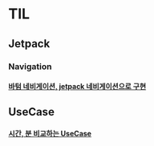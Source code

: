 # TIL
## Jetpack
### Navigation
#### [바텀 네비게이션, jetpack 네비게이션으로 구현](https://github.com/KWY0218/TIL/tree/bottom-navigation-and-jetpack-navigation)
## UseCase
#### [시간, 분 비교하는 UseCase](https://github.com/KWY0218/TIL/tree/calculate-date-usecase)

